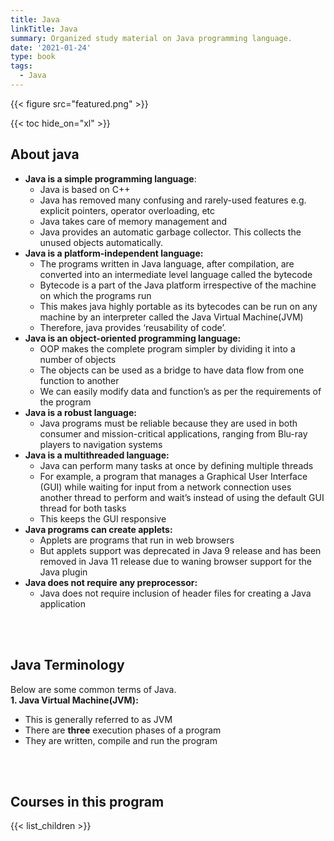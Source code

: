 ```yaml
---
title: Java
linkTitle: Java
summary: Organized study material on Java programming language.
date: '2021-01-24'
type: book
tags:
  - Java
---
```


{{< figure src="featured.png" >}}

{{< toc hide_on="xl" >}}

## About java

- **Java is a simple programming language**:
  - Java is based on C++
  - Java has removed many confusing and rarely-used features e.g. explicit pointers, operator overloading, etc
  - Java takes care of memory management and
  - Java provides an automatic garbage collector. This collects the unused objects automatically.
- **Java is a platform-independent language:**
  - The programs written in Java language, after compilation, are converted into an intermediate level language called the bytecode
  - Bytecode is a part of the Java platform irrespective of the machine on which the programs run
  - This makes java highly portable as its bytecodes can be run on any machine by an interpreter called the Java Virtual Machine(JVM)
  - Therefore, java provides ‘reusability of code’.
- **Java is an object-oriented programming language:**
  - OOP makes the complete program simpler by dividing it into a number of objects
  - The objects can be used as a bridge to have data flow from one function to another
  - We can easily modify data and function’s as per the requirements of the program
- **Java is a robust language:**
  - Java programs must be reliable because they are used in both consumer and mission-critical applications, ranging from Blu-ray players to navigation systems
- **Java is a multithreaded language:**
  - Java can perform many tasks at once by defining multiple threads
  - For example, a program that manages a Graphical User Interface (GUI) while waiting for input from a network connection uses another thread to perform and wait’s instead of using the default GUI thread for both tasks
  - This keeps the GUI responsive
- **Java programs can create applets:**
  - Applets are programs that run in web browsers
  - But applets support was deprecated in Java 9 release and has been removed in Java 11 release due to waning browser support for the Java plugin
- **Java does not require any preprocessor:**
  - Java does not require inclusion of header files for creating a Java application

<br/><br/>

## Java Terminology

Below are some common terms of Java.  
**1. Java Virtual Machine(JVM):**
- This is generally referred to as JVM
- There are **three** execution phases of a program
- They are written, compile and run the program

<br/><br/>

## Courses in this program

{{< list_children >}}